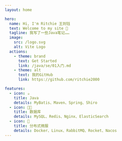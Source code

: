 ```yaml
---
layout: home

hero:
  name: Hi, I'm Ritchie 王则钰
  text: Welcome to my site 💫
  tagline: 我写了一些Java笔记……
  image:
    src: /logo.svg
    alt: Vite Logo
  actions:
    - theme: brand
      text: Get Started
      link: /java/se/01入门.md
    - theme: alt
      text: 我的GitHub
      link: https://github.com/ritchie2000

features:
  - icon: ☕
    title: Java
    details: MyBatis、Maven、Spring、Shiro
  - icon: 🐱‍💻
    title: 数据库
    details: MySQL、Redis、Nginx、ElasticSearch
  - icon: 🐋
    title: 分布式微服
    details: Docker、Linux、RabbitMQ、Rocket、Nacos
---
```


<style>
	:root {
  --vp-home-hero-name-color: transparent;
  --vp-home-hero-name-background: -webkit-linear-gradient(120deg, #bd34fe, #41d1ff);
}
</style>